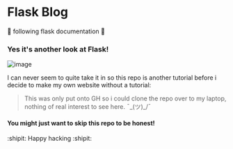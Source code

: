 # Flask Blog
 :pencil: following flask documentation :pencil:
 
 ### Yes it's another look at Flask!
 
 ![image](https://user-images.githubusercontent.com/56073739/94340702-b1052500-fffb-11ea-898a-9534d38d8ce5.png)
 
 I can never seem to quite take it in so this repo is another tutorial before i decide to make my own website without a tutorial:

> This was only put onto GH so i could clone the repo over to my laptop, nothing of real interest to see here. ¯\_(ツ)_/¯

#### You might just want to skip this repo to be honest!

:shipit: Happy hacking :shipit:
